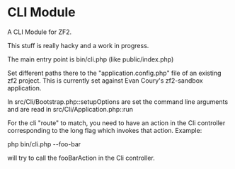 CLI Module
=============

A CLI Module for ZF2.

This stuff is really hacky and a work in progress.

The main entry point is bin/cli.php (like public/index.php)

Set different paths there to the "application.config.php" file of an existing
zf2 project. This is currently set against Evan Coury's zf2-sandbox application.

In src/Cli/Bootstrap.php::setupOptions are set the command line arguments and are
read in src/Cli/Application.php::run

For the cli "route" to match, you need to have an action in the Cli controller
corresponding to the long flag which invokes that action. Example:

php bin/cli.php --foo-bar

will try to call the fooBarAction in the Cli controller.